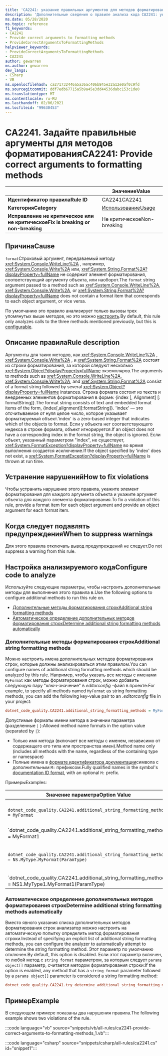 ```yaml
---
title: 'CA2241: указание правильных аргументов для методов форматирования (анализ кода)'
description: 'Дополнительные сведения о правиле анализа кода CA2241: указание правильных аргументов для методов форматирования'
ms.date: 05/28/2020
ms.topic: reference
f1_keywords:
- CA2241
- Provide correct arguments to formatting methods
- ProvideCorrectArgumentsToFormattingMethods
helpviewer_keywords:
- ProvideCorrectArgumentsToFormattingMethods
- CA2241
author: gewarren
ms.author: gewarren
dev_langs:
- CSharp
- VB
ms.openlocfilehash: ca271732446a5a36ac406b845e32a12e0af0c9fd
ms.sourcegitcommit: ddf7edb67715a5b9a45e3dd44536dabc153c1de0
ms.translationtype: MT
ms.contentlocale: ru-RU
ms.lasthandoff: 02/06/2021
ms.locfileid: "99630453"
---
```

# <a name="ca2241-provide-correct-arguments-to-formatting-methods"></a><span data-ttu-id="7e525-103">CA2241. Задайте правильные аргументы для методов форматирования</span><span class="sxs-lookup"><span data-stu-id="7e525-103">CA2241: Provide correct arguments to formatting methods</span></span>

| | <span data-ttu-id="7e525-104">Значение</span><span class="sxs-lookup"><span data-stu-id="7e525-104">Value</span></span> |
|-|-|
| <span data-ttu-id="7e525-105">**Идентификатор правила**</span><span class="sxs-lookup"><span data-stu-id="7e525-105">**Rule ID**</span></span> |<span data-ttu-id="7e525-106">CA2241</span><span class="sxs-lookup"><span data-stu-id="7e525-106">CA2241</span></span>|
| <span data-ttu-id="7e525-107">**Категория**</span><span class="sxs-lookup"><span data-stu-id="7e525-107">**Category**</span></span> |[<span data-ttu-id="7e525-108">Использование</span><span class="sxs-lookup"><span data-stu-id="7e525-108">Usage</span></span>](usage-warnings.md)|
| <span data-ttu-id="7e525-109">**Исправление не критическое или не критическое**</span><span class="sxs-lookup"><span data-stu-id="7e525-109">**Fix is breaking or non-breaking**</span></span> |<span data-ttu-id="7e525-110">Не критическое</span><span class="sxs-lookup"><span data-stu-id="7e525-110">Non-breaking</span></span>|

## <a name="cause"></a><span data-ttu-id="7e525-111">Причина</span><span class="sxs-lookup"><span data-stu-id="7e525-111">Cause</span></span>

<span data-ttu-id="7e525-112">`format`Строковый аргумент, передаваемый методу <xref:System.Console.WriteLine%2A> , например, <xref:System.Console.Write%2A> или, <xref:System.String.Format%2A?displayProperty=fullName> не содержит элемент форматирования, соответствующий аргументу объекта, или наоборот.</span><span class="sxs-lookup"><span data-stu-id="7e525-112">The `format` string argument passed to a method such as <xref:System.Console.WriteLine%2A>,  <xref:System.Console.Write%2A>, or  <xref:System.String.Format%2A?displayProperty=fullName> does not contain a format item that corresponds to each object argument, or vice versa.</span></span>

<span data-ttu-id="7e525-113">По умолчанию это правило анализирует только вызовы трех упомянутых выше методов, но это можно [настроить](#configure-code-to-analyze).</span><span class="sxs-lookup"><span data-stu-id="7e525-113">By default, this rule only analyzes calls to the three methods mentioned previously, but this is [configurable](#configure-code-to-analyze).</span></span>

## <a name="rule-description"></a><span data-ttu-id="7e525-114">Описание правила</span><span class="sxs-lookup"><span data-stu-id="7e525-114">Rule description</span></span>

<span data-ttu-id="7e525-115">Аргументы для таких методов, как <xref:System.Console.WriteLine%2A> , <xref:System.Console.Write%2A> , и <xref:System.String.Format%2A> состоят из строки форматирования, за которой следуют несколько <xref:System.Object?displayProperty=fullName> экземпляров.</span><span class="sxs-lookup"><span data-stu-id="7e525-115">The arguments to methods such as <xref:System.Console.WriteLine%2A>, <xref:System.Console.Write%2A>, and <xref:System.String.Format%2A> consist of a format string followed by several <xref:System.Object?displayProperty=fullName> instances.</span></span> <span data-ttu-id="7e525-116">Строка формата состоит из текста и внедренных элементов форматирования в форме: {index [, Alignment] [: formatString]}.</span><span class="sxs-lookup"><span data-stu-id="7e525-116">The format string consists of text and embedded format items of the form, {index[,alignment][:formatString]}.</span></span> <span data-ttu-id="7e525-117">'index' — это отсчитываемое от нуля целое число, которое указывает форматируемый объект.</span><span class="sxs-lookup"><span data-stu-id="7e525-117">'index' is a zero-based integer that indicates which of the objects to format.</span></span> <span data-ttu-id="7e525-118">Если у объекта нет соответствующего индекса в строке формата, объект игнорируется.</span><span class="sxs-lookup"><span data-stu-id="7e525-118">If an object does not have a corresponding index in the format string, the object is ignored.</span></span> <span data-ttu-id="7e525-119">Если объект, указанный параметром "index", не существует, <xref:System.FormatException?displayProperty=fullName> во время выполнения создается исключение.</span><span class="sxs-lookup"><span data-stu-id="7e525-119">If the object specified by 'index' does not exist, a <xref:System.FormatException?displayProperty=fullName> is thrown at run time.</span></span>

## <a name="how-to-fix-violations"></a><span data-ttu-id="7e525-120">Устранение нарушений</span><span class="sxs-lookup"><span data-stu-id="7e525-120">How to fix violations</span></span>

<span data-ttu-id="7e525-121">Чтобы устранить нарушение этого правила, укажите элемент форматирования для каждого аргумента объекта и укажите аргумент объекта для каждого элемента форматирования.</span><span class="sxs-lookup"><span data-stu-id="7e525-121">To fix a violation of this rule, provide a format item for each object argument and provide an object argument for each format item.</span></span>

## <a name="when-to-suppress-warnings"></a><span data-ttu-id="7e525-122">Когда следует подавлять предупреждения</span><span class="sxs-lookup"><span data-stu-id="7e525-122">When to suppress warnings</span></span>

<span data-ttu-id="7e525-123">Для этого правила отключать вывод предупреждений не следует.</span><span class="sxs-lookup"><span data-stu-id="7e525-123">Do not suppress a warning from this rule.</span></span>

## <a name="configure-code-to-analyze"></a><span data-ttu-id="7e525-124">Настройка анализируемого кода</span><span class="sxs-lookup"><span data-stu-id="7e525-124">Configure code to analyze</span></span>

<span data-ttu-id="7e525-125">Используйте следующие параметры, чтобы настроить дополнительные методы для выполнения этого правила в.</span><span class="sxs-lookup"><span data-stu-id="7e525-125">Use the following options to configure additional methods to run this rule on.</span></span>

- [<span data-ttu-id="7e525-126">Дополнительные методы форматирования строк</span><span class="sxs-lookup"><span data-stu-id="7e525-126">Additional string formatting methods</span></span>](#additional-string-formatting-methods)
- [<span data-ttu-id="7e525-127">Автоматическое определение дополнительных методов форматирования строк</span><span class="sxs-lookup"><span data-stu-id="7e525-127">Determine additional string formatting methods automatically</span></span>](#determine-additional-string-formatting-methods-automatically)

### <a name="additional-string-formatting-methods"></a><span data-ttu-id="7e525-128">Дополнительные методы форматирования строк</span><span class="sxs-lookup"><span data-stu-id="7e525-128">Additional string formatting methods</span></span>

<span data-ttu-id="7e525-129">Можно настроить имена дополнительных методов форматирования строк, которые должны анализироваться этим правилом.</span><span class="sxs-lookup"><span data-stu-id="7e525-129">You can configure names of additional string formatting methods which should be analyzed by this rule.</span></span> <span data-ttu-id="7e525-130">Например, чтобы указать все методы с именами `MyFormat` как методы форматирования строк, можно добавить следующую пару "ключ-значение" в *editorconfig* -файл в проекте:</span><span class="sxs-lookup"><span data-stu-id="7e525-130">For example, to specify all methods named `MyFormat` as string formatting methods, you can add the following key-value pair to an *.editorconfig* file in your project:</span></span>

```ini
dotnet_code_quality.CA2241.additional_string_formatting_methods = MyFormat
```

<span data-ttu-id="7e525-131">Допустимые форматы имени метода в значении параметра (разделенные `|` ):</span><span class="sxs-lookup"><span data-stu-id="7e525-131">Allowed method name formats in the option value (separated by `|`):</span></span>

- <span data-ttu-id="7e525-132">Только имя метода (включает все методы с именем, независимо от содержащего его типа или пространства имен).</span><span class="sxs-lookup"><span data-stu-id="7e525-132">Method name only (includes all methods with the name, regardless of the containing type or namespace)</span></span>
- <span data-ttu-id="7e525-133">Полные имена в [формате идентификатора документации](../../../csharp/programming-guide/xmldoc/processing-the-xml-file.md#id-strings)символа с дополнительным `M:` префиксом.</span><span class="sxs-lookup"><span data-stu-id="7e525-133">Fully qualified names in the symbol's [documentation ID format](../../../csharp/programming-guide/xmldoc/processing-the-xml-file.md#id-strings), with an optional `M:` prefix.</span></span>

<span data-ttu-id="7e525-134">Примеры</span><span class="sxs-lookup"><span data-stu-id="7e525-134">Examples:</span></span>

| <span data-ttu-id="7e525-135">Значение параметра</span><span class="sxs-lookup"><span data-stu-id="7e525-135">Option Value</span></span> | <span data-ttu-id="7e525-136">Итоги</span><span class="sxs-lookup"><span data-stu-id="7e525-136">Summary</span></span> |
| --- | --- |
|`dotnet_code_quality.CA2241.additional_string_formatting_methods = MyFormat` | <span data-ttu-id="7e525-137">Соответствует всем методам `MyFormat` , названным в компиляции</span><span class="sxs-lookup"><span data-stu-id="7e525-137">Matches all methods named `MyFormat` in the compilation</span></span>
|`dotnet_code_quality.CA2241.additional_string_formatting_methods = MyFormat1|MyFormat2` | <span data-ttu-id="7e525-138">Соответствует всем методам с именем либо `MyFormat1` `MyFormat2` в компиляции</span><span class="sxs-lookup"><span data-stu-id="7e525-138">Matches all methods named either `MyFormat1` or `MyFormat2` in the compilation</span></span>
|`dotnet_code_quality.CA2241.additional_string_formatting_methods = NS.MyType.MyFormat(ParamType)` | <span data-ttu-id="7e525-139">Соответствует конкретному методу `MyFormat` с заданной полной сигнатурой</span><span class="sxs-lookup"><span data-stu-id="7e525-139">Matches specific method `MyFormat` with given fully qualified signature</span></span>
|`dotnet_code_quality.CA2241.additional_string_formatting_methods = NS1.MyType1.MyFormat1(ParamType)|NS2.MyType2.MyFormat2(ParamType)` | <span data-ttu-id="7e525-140">Соответствует отдельным методам `MyFormat1` и `MyFormat2` соответствующим полным сигнатурам</span><span class="sxs-lookup"><span data-stu-id="7e525-140">Matches specific methods `MyFormat1` and `MyFormat2` with respective fully qualified signature</span></span>

### <a name="determine-additional-string-formatting-methods-automatically"></a><span data-ttu-id="7e525-141">Автоматическое определение дополнительных методов форматирования строк</span><span class="sxs-lookup"><span data-stu-id="7e525-141">Determine additional string formatting methods automatically</span></span>

<span data-ttu-id="7e525-142">Вместо явного указания списка дополнительных методов форматирования строк анализатор можно настроить на автоматическую попытку определить метод форматирования строки.</span><span class="sxs-lookup"><span data-stu-id="7e525-142">Instead of specifying an explicit list of additional string formatting methods, you can configure the analyzer to automatically attempt to determine the string formatting method.</span></span> <span data-ttu-id="7e525-143">Этот параметр по умолчанию отключен.</span><span class="sxs-lookup"><span data-stu-id="7e525-143">By default, this option is disabled.</span></span> <span data-ttu-id="7e525-144">Если этот параметр включен, то любой метод с `string format` параметром, за которым следует `params object[]` параметр, считается методом форматирования строки:</span><span class="sxs-lookup"><span data-stu-id="7e525-144">If the option is enabled, any method that has a `string format` parameter followed by a `params object[]` parameter is considered a string formatting method:</span></span>

```ini
dotnet_code_quality.CA2241.try_determine_additional_string_formatting_methods_automatically = true
```

## <a name="example"></a><span data-ttu-id="7e525-145">Пример</span><span class="sxs-lookup"><span data-stu-id="7e525-145">Example</span></span>

<span data-ttu-id="7e525-146">В следующем примере показаны два нарушения правила.</span><span class="sxs-lookup"><span data-stu-id="7e525-146">The following example shows two violations of the rule.</span></span>

:::code language="vb" source="snippets/vb/all-rules/ca2241-provide-correct-arguments-to-formatting-methods_1.vb":::

:::code language="csharp" source="snippets/csharp/all-rules/ca2241.cs" id="snippet1":::
